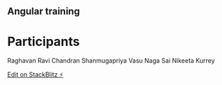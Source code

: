 ## Angular training

# Participants
Raghavan Ravi Chandran
Shanmugapriya Vasu
Naga Sai
Nikeeta Kurrey

[Edit on StackBlitz ⚡️](https://stackblitz.com/edit/trainingbatch1)
